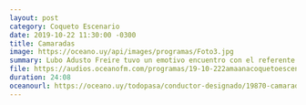 ```yaml
---
layout: post
category: Coqueto Escenario
date: 2019-10-22 11:30:00 -0300
title: Camaradas
image: https://oceano.uy/api/images/programas/Foto3.jpg
summary: Lubo Adusto Freire tuvo un emotivo encuentro con el referente del movimiento sindical. Fútbol, política, Carlitos Moreira, la despedida de Aldo Díaz, Estado Islámico y Barbara Streisand fueron solo algunos de los temas mencionados. Curiosamente, a la hora de salvar a alguien, optó por una leyenda carbonera.
file: https://audios.oceanofm.com/programas/19-10-222amaanacoquetoescenarioconOscarAndrade.mp3
duration: 24:08
oceanourl: https://oceano.uy/todopasa/conductor-designado/19870-camaradas
---
```

